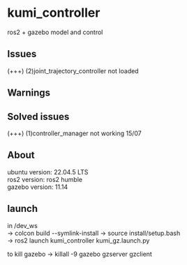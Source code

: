 # kumi_controller
ros2 + gazebo model and control


## Issues
(+++) (2)joint_trajectory_controller not loaded


## Warnings

## Solved issues
(+++) (1)controller_manager not working 15/07

## About
ubuntu version: 22.04.5 LTS  
ros2 version: ros2 humble  
gazebo version: 11.14

## launch
in /dev_ws  
-> colcon build --symlink-install 
-> source install/setup.bash  
-> ros2 launch kumi_controller kumi_gz.launch.py

to kill gazebo
-> killall -9 gazebo gzserver gzclient
